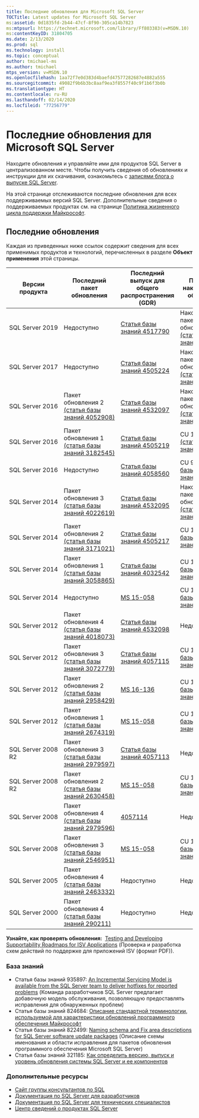 ```yaml
---
title: Последние обновления для Microsoft SQL Server
TOCTitle: Latest updates for Microsoft SQL Server
ms:assetid: 0d1835fd-2b44-47cf-8f90-305ca14b7823
ms:mtpsurl: https://technet.microsoft.com/library/Ff803383(v=MSDN.10)
ms:contentKeyID: 31804705
ms.date: 2/13/2020
ms.prod: sql
ms.technology: install
ms.topic: conceptual
author: tmichael-ms
ms.author: tmichael
mtps_version: v=MSDN.10
ms.openlocfilehash: 1aa72f7e0d383d4baefd47577282687e4882a555
ms.sourcegitcommit: 49082f9b6b3bc8aaf9ea3f8557f40c9f1b6f3b0b
ms.translationtype: HT
ms.contentlocale: ru-RU
ms.lasthandoff: 02/14/2020
ms.locfileid: "77256779"
---
```

# <a name="latest-updates-for-microsoft-sql-server"></a>Последние обновления для Microsoft SQL Server

Находите обновления и управляйте ими для продуктов SQL Server в централизованном месте. Чтобы получить сведения об обновлениях и инструкции для их скачивания, ознакомьтесь с [записями блога о выпуске SQL Server](https://aka.ms/sqlreleases).

На этой странице отслеживаются последние обновления для всех поддерживаемых версий SQL Server. Дополнительные сведения о поддерживаемых продуктах см. на странице [Политика жизненного цикла поддержки Майкрософт](https://support.microsoft.com/lifecycle/).

## <a name="latest-updates"></a>Последние обновления

Каждая из приведенных ниже ссылок содержит сведения для всех применимых продуктов и технологий, перечисленных в разделе **Объект применения** этой страницы.

|Версии продукта   | Последний пакет обновления |  Последний выпуск для общего распространения (GDR) | Последнее накопительное обновление | Дата выпуска накопительного обновления (CU) | Общие рекомендации  |
|--|--|--|--|--|--|
|SQL Server 2019|Недоступно|[Статья базы знаний 4517790](https://support.microsoft.com/help/4517790)|Накопительный пакет обновления 2 [(статья базы знаний 4536075)](https://support.microsoft.com/help/4536075)|13.02.2020|[Установка SQL Server 2019](https://docs.microsoft.com/sql/database-engine/install-windows/installation-for-sql-server)|
|SQL Server 2017|Недоступно|[Статья базы знаний 4505224](https://support.microsoft.com/help/4505224)|Накопительный пакет обновления 19 [(статья базы знаний 4535007)](https://support.microsoft.com/help/4535007)|05.02.2020|[Установка SQL Server 2017](https://docs.microsoft.com/sql/database-engine/install-windows/installation-for-sql-server)|
|SQL Server 2016|Пакет обновления 2 [(статья базы знаний 4052908)](https://support.microsoft.com/help/4052908)|[Статья базы знаний 4532097](https://support.microsoft.com/help/4532097)|Накопительный пакет обновления 11 [(статья базы знаний 4535706)](https://support.microsoft.com/kb/4535706)|11.02.2020|[Установка SQL Server 2016](https://technet.microsoft.com/library/bb500469.aspx)|
|SQL Server 2016|Пакет обновления 1 [(статья базы знаний 3182545)](https://support.microsoft.com/help/3182545/sql-server-2016-service-pack-1-release-information)|[Статья базы знаний 4505219](https://support.microsoft.com/help/4505219)|CU 15 + GDR [(статья базы знаний 4505221)](https://support.microsoft.com/help/4505221)|09.07.2019|[Установка SQL Server 2016](https://technet.microsoft.com/library/bb500469.aspx)|
|SQL Server 2016|Недоступно|[Статья базы знаний 4058560](https://support.microsoft.com/help/4058560)|CU 9 [(статья базы знаний 4058559)](https://support.microsoft.com/help/4058559)|22.11.2017|[Установка SQL Server 2016](https://technet.microsoft.com/library/bb500469.aspx)|
|SQL Server 2014|Пакет обновления 3 [(статья базы знаний 4022619)](https://support.microsoft.com/kb/4022619)|[Статья базы знаний 4532095](https://support.microsoft.com/help/4532095)|Накопительный пакет обновления 4 [(статья базы знаний 4535288)](https://support.microsoft.com/kb/4535288)|11.02.2020|[Установка SQL Server 2014](https://technet.microsoft.com/library/cc281837(v=sql.120).aspx)|
|SQL Server 2014|Пакет обновления 2 [(статья базы знаний 3171021)](https://support.microsoft.com/kb/3171021)|[Статья базы знаний 4505217](https://support.microsoft.com/help/4505217)|CU 18 [(статья базы знаний 4500180)](https://support.microsoft.com/kb/4500180)|29.07.2019|[Установка SQL Server 2014](https://technet.microsoft.com/library/cc281837(v=sql.120).aspx)|
|SQL Server 2014|Пакет обновления 1 [(статья базы знаний 3058865)](https://support.microsoft.com/kb/3058865)|[Статья базы знаний 4032542](https://support.microsoft.com/help/4032542/description-of-the-security-update-for-sql-server-2014-service-pack-1) |CU 13 [(статья базы знаний 4019099)](https://support.microsoft.com/help/4019099)|08.08.2017|[Установка SQL Server 2014](https://technet.microsoft.com/library/cc281837(v=sql.120).aspx)|
|SQL Server 2014|Недоступно|[MS 15-058](https://technet.microsoft.com/library/security/ms15-058.aspx)|CU 14 [(статья базы знаний 3158271)](https://support.microsoft.com/kb/3158271)|20.06.2016|[Установка SQL Server 2014](https://technet.microsoft.com/library/cc281837(v=sql.120).aspx)|
|SQL Server 2012|Пакет обновления 4 [(статья базы знаний 4018073)](https://support.microsoft.com/help/4018073/sql-server-2012-service-pack-4-release-information)  |[Статья базы знаний 4532098](https://support.microsoft.com/help/4532098)|Недоступно|Недоступно|[Установка SQL Server 2012](https://technet.microsoft.com/library/cc281837(v=sql.110).aspx)|
|SQL Server 2012|Пакет обновления 3 [(статья базы знаний 3072779)](https://support.microsoft.com/help/3072779/sql-server-2012-service-pack-3-release-information)  |[Статья базы знаний 4057115](https://support.microsoft.com/help/4057115)|CU 10 [(статья базы знаний 4057121)](https://support.microsoft.com/help/4057121)|08.08.2017|[Установка SQL Server 2012](https://technet.microsoft.com/library/cc281837(v=sql.110).aspx)|
|SQL Server 2012|Пакет обновления 2 [(статья базы знаний 2958429)](https://support.microsoft.com/kb/2958429)|[MS 16-136](https://technet.microsoft.com/library/security/ms16-136.aspx)|CU 16 [(статья базы знаний 3205054)](https://support.microsoft.com/help/3205054/cumulative-update-16-for-sql-server-2012-sp2) |18.01.2017|[Установка SQL Server 2012](https://technet.microsoft.com/library/cc281837(v=sql.110).aspx)|
|SQL Server 2012|Пакет обновления 1 [(статья базы знаний 2674319)](https://support.microsoft.com/kb/2674319)|[MS 15-058](https://technet.microsoft.com/library/security/ms15-058.aspx)|CU 16 [(статья базы знаний 3052476)](https://support.microsoft.com/kb/3052476)|18.05.2015|[Установка SQL Server 2012](https://technet.microsoft.com/library/cc281837(v=sql.110).aspx)|
|SQL Server 2008 R2 |Пакет обновления 3 [(статья базы знаний 2979597)](https://support.microsoft.com/kb/2979597)|[Статья базы знаний 4057113](https://support.microsoft.com/help/4057113/security-update-for-vulnerabilities-in-sql-server)|Недоступно|Недоступно|[Установка SQL Server 2008 R2 с пакетом обновления 3](https://www.microsoft.com/download/details.aspx?id=44271)|
|SQL Server 2008 R2 |Пакет обновления 2 [(статья базы знаний 2630458)](https://support.microsoft.com/kb/2630458)|[MS 15-058](https://technet.microsoft.com/library/security/ms15-058.aspx)|CU 13 [(статья базы знаний 2967540)](https://support.microsoft.com/kb/2967540)|30.06.2014|[Установка SQL Server 2008 R2 с пакетом обновления 2](https://www.microsoft.com/download/details.aspx?id=30437)|
|SQL Server 2008 |Пакет обновления 4 [(статья базы знаний 2979596)](https://support.microsoft.com/kb/2979596)|[4057114](https://support.microsoft.com/help/4057114/security-update-for-vulnerabilities-in-sql-server)|Недоступно|Недоступно|[Обслуживание SQL Server 2008](https://technet.microsoft.com/library/dd638062(sql.100).aspx)|
|SQL Server 2008|Пакет обновления 3 [(статья базы знаний 2546951)](https://support.microsoft.com/kb/2546951)|[MS 15-058](https://technet.microsoft.com/library/security/ms15-058.aspx)|CU 17 [(статья базы знаний 2958696)](https://support.microsoft.com/kb/2958696)|19.05.2014|[Обслуживание SQL Server 2008](https://technet.microsoft.com/library/dd638062(sql.100).aspx)|
|SQL Server 2005 |Пакет обновления 4 [(статья базы знаний 2463332)](https://support.microsoft.com/kb/2463332)|Недоступно|Недоступно|Недоступно|[Установка SQL Server 2005](https://msdn.microsoft.com/library/ms143516(sql.90).aspx)|
|SQL Server 2000|Пакет обновления 4 [(статья базы знаний 290211)](https://support.microsoft.com/kb/290211)|Недоступно|Недоступно|Недоступно|[Установка SQL Server 2000](https://technet.microsoft.com/library/aa197941(sql.80).aspx)|

**Узнайте, как проверять обновления:**  [Testing and Developing Supportability Roadmaps for ISV Applications](https://msdnshared.blob.core.windows.net/media/TNBlogsFS/prod.evol.blogs.technet.com/CommunityServer.Blogs.Components.WeblogFiles/00/00/00/85/48/Files/0827.Testing%20And%20Developing%20Supportability%20Roadmaps%20for%20ISV%20Applications.pdf) (Проверка и разработка схем действий по поддержке для приложений ISV (формат PDF)).

### <a name="knowledge-base"></a>База знаний

  - Статья базы знаний 935897: [An Incremental Servicing Model is available from the SQL Server team to deliver hotfixes for reported problems](https://support.microsoft.com/kb/935897) (Команда разработчиков SQL Server предлагает добавочную модель обслуживания, позволяющую предоставлять исправления для обнаруженных проблем)
  - Статья базы знаний 824684: [Описание стандартной терминологии, используемой для характеристики обновлений программного обеспечения Майкрософт](https://support.microsoft.com/kb/824684)
  - Статья базы знаний 822499: [Naming schema and Fix area descriptions for SQL Server software update packages](https://support.microsoft.com/kb/822499) (Описание схемы именования и области исправления для пакетов обновления программного обеспечения Microsoft SQL Server)
  - Статья базы знаний 321185: [Как определить версию, выпуск и уровень обновления системы SQL Server и ее компонентов](https://support.microsoft.com/kb/321185)

### <a name="additional-resources"></a>Дополнительные ресурсы

  - [Сайт группы консультантов по SQL](https://blogs.msdn.microsoft.com/sqlcat/)
  - [Документация по SQL Server для разработчиков](https://msdn.microsoft.com/sqlserver/default.aspx)
  - [Документация по SQL Server для технических специалистов](https://technet.microsoft.com/sqlserver/default.aspx)
  - [Центр сведений о продуктах SQL Server](https://www.microsoft.com/sqlserver/default.aspx)

